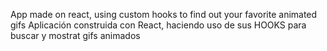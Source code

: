 App made on react, using custom hooks to find out your favorite animated gifs
Aplicación construida con React, haciendo uso de sus HOOKS para buscar y mostrat gifs animados
